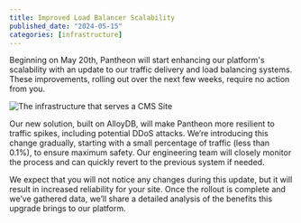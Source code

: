 ```yaml
---
title: Improved Load Balancer Scalability
published_date: "2024-05-15"
categories: [infrastructure]
---
```


Beginning on May 20th, Pantheon will start enhancing our platform's scalability with an update to our traffic delivery and load balancing systems. These improvements, rolling out over the next few weeks, require no action from you.

  ![The infrastructure that serves a CMS Site](../images/certification/study-guide-cms/architecture-diagrams/ArchitectureDiagrams-application-services.png)

Our new solution, built on AlloyDB, will make Pantheon more resilient to traffic spikes, including potential DDoS attacks. We’re introducing this change gradually, starting with a small percentage of traffic (less than 0.1%), to ensure maximum safety. Our engineering team will closely monitor the process and can quickly revert to the previous system if needed.

We expect that you will not notice any changes during this update, but it will result in increased reliability for your site. Once the rollout is complete and we’ve gathered data, we’ll share a detailed analysis of the benefits this upgrade brings to our platform.

